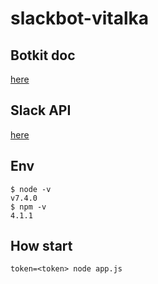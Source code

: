 # slackbot-vitalka

## Botkit doc

[here](https://github.com/howdyai/botkit)

## Slack API

[here](https://api.slack.com/)

## Env

```
$ node -v
v7.4.0
$ npm -v
4.1.1
```

## How start

```
token=<token> node app.js
```
